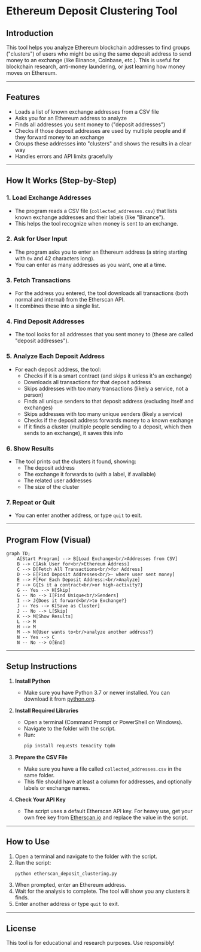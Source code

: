 # Ethereum Deposit Clustering Tool

## Introduction

This tool helps you analyze Ethereum blockchain addresses to find groups ("clusters") of users who might be using the same deposit address to send money to an exchange (like Binance, Coinbase, etc.). This is useful for blockchain research, anti-money laundering, or just learning how money moves on Ethereum.

---

## Features

- Loads a list of known exchange addresses from a CSV file
- Asks you for an Ethereum address to analyze
- Finds all addresses you sent money to ("deposit addresses")
- Checks if those deposit addresses are used by multiple people and if they forward money to an exchange
- Groups these addresses into "clusters" and shows the results in a clear way
- Handles errors and API limits gracefully

---

## How It Works (Step-by-Step)

### 1. **Load Exchange Addresses**
- The program reads a CSV file (`collected_addresses.csv`) that lists known exchange addresses and their labels (like "Binance").
- This helps the tool recognize when money is sent to an exchange.

### 2. **Ask for User Input**
- The program asks you to enter an Ethereum address (a string starting with `0x` and 42 characters long).
- You can enter as many addresses as you want, one at a time.

### 3. **Fetch Transactions**
- For the address you entered, the tool downloads all transactions (both normal and internal) from the Etherscan API.
- It combines these into a single list.

### 4. **Find Deposit Addresses**
- The tool looks for all addresses that you sent money to (these are called "deposit addresses").

### 5. **Analyze Each Deposit Address**
- For each deposit address, the tool:
  - Checks if it is a smart contract (and skips it unless it's an exchange)
  - Downloads all transactions for that deposit address
  - Skips addresses with too many transactions (likely a service, not a person)
  - Finds all unique senders to that deposit address (excluding itself and exchanges)
  - Skips addresses with too many unique senders (likely a service)
  - Checks if the deposit address forwards money to a known exchange
  - If it finds a cluster (multiple people sending to a deposit, which then sends to an exchange), it saves this info

### 6. **Show Results**
- The tool prints out the clusters it found, showing:
  - The deposit address
  - The exchange it forwards to (with a label, if available)
  - The related user addresses
  - The size of the cluster

### 7. **Repeat or Quit**
- You can enter another address, or type `quit` to exit.

---

## Program Flow (Visual)

```mermaid
graph TD;
    A[Start Program] --> B[Load Exchange<br/>Addresses from CSV]
    B --> C[Ask User for<br/>Ethereum Address]
    C --> D[Fetch All Transactions<br/>for Address]
    D --> E[Find Deposit Addresses<br/>- where user sent money]
    E --> F[For Each Deposit Address:<br/>Analyze]
    F --> G{Is it a contract<br/>or high-activity?}
    G -- Yes --> H[Skip]
    G -- No --> I[Find Unique<br/>Senders]
    I --> J{Does it forward<br/>to Exchange?}
    J -- Yes --> K[Save as Cluster]
    J -- No --> L[Skip]
    K --> M[Show Results]
    L --> M
    H --> M
    M --> N{User wants to<br/>analyze another address?}
    N -- Yes --> C
    N -- No --> O[End]
```

---

## Setup Instructions

1. **Install Python**
   - Make sure you have Python 3.7 or newer installed. You can download it from [python.org](https://www.python.org/downloads/).

2. **Install Required Libraries**
   - Open a terminal (Command Prompt or PowerShell on Windows).
   - Navigate to the folder with the script.
   - Run:
     ```bash
     pip install requests tenacity tqdm
     ```

3. **Prepare the CSV File**
   - Make sure you have a file called `collected_addresses.csv` in the same folder.
   - This file should have at least a column for addresses, and optionally labels or exchange names.

4. **Check Your API Key**
   - The script uses a default Etherscan API key. For heavy use, get your own free key from [Etherscan.io](https://etherscan.io/myapikey) and replace the value in the script.

---

## How to Use

1. Open a terminal and navigate to the folder with the script.
2. Run the script:
   ```bash
   python etherscan_deposit_clustering.py
   ```
3. When prompted, enter an Ethereum address.
4. Wait for the analysis to complete. The tool will show you any clusters it finds.
5. Enter another address or type `quit` to exit.

---

## License

This tool is for educational and research purposes. Use responsibly!
